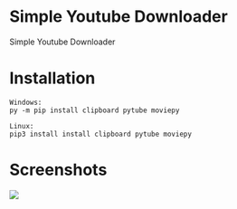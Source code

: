 # Simple Youtube Downloader
Simple Youtube Downloader

# Installation

```
Windows:
py -m pip install clipboard pytube moviepy

Linux:
pip3 install install clipboard pytube moviepy
```

# Screenshots
![](https://funprogramming.eu/NGIfHZ.png)
